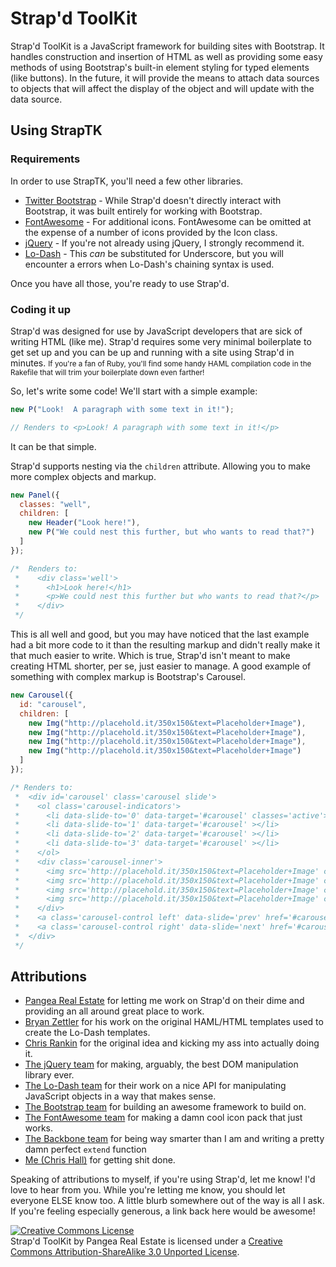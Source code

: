 # Strap'd ToolKit

Strap'd ToolKit is a JavaScript framework for building sites with Bootstrap.  It handles construction and insertion of HTML as well as providing some easy methods of using Bootstrap's built-in element styling for typed elements (like buttons).  In the future, it will provide the means to attach data sources to objects that will affect the display of the object and will update with the data source.

## Using StrapTK
### Requirements
In order to use StrapTK, you'll need a few other libraries.
* [Twitter Bootstrap](http://twitter.github.com/bootstrap/index.html) - While Strap'd doesn't directly interact with Bootstrap, it was built entirely for working with Bootstrap.
* [FontAwesome](https://github.com/FortAwesome/Font-Awesome) - For additional icons.  FontAwesome can be omitted at the expense of a number of icons provided by the Icon class.
* [jQuery](http://jquery.com/) - If you're not already using jQuery, I strongly recommend it.
* [Lo-Dash](http://lodash.com/) - This _can_ be substituted for Underscore, but you will encounter a errors when Lo-Dash's chaining syntax is used.

Once you have all those, you're ready to use Strap'd.

### Coding it up
Strap'd was designed for use by JavaScript developers that are sick of writing HTML (like me).  Strap'd requires some very minimal boilerplate to get set up and you can be up and running with a site using Strap'd in minutes.  <small>If you're a fan of Ruby, you'll find some handy HAML compilation code in the Rakefile that will trim your boilerplate down even farther!</small>

So, let's write some code!  We'll start with a simple example:
````javascript
new P("Look!  A paragraph with some text in it!");

// Renders to <p>Look! A paragraph with some text in it!</p>
````
It can be that simple.

Strap'd supports nesting via the ````children```` attribute.  Allowing you to make more complex objects and markup.
````javascript
new Panel({
  classes: "well",
  children: [
    new Header("Look here!"),
    new P("We could nest this further, but who wants to read that?")
  ]
});

/*  Renders to:
 *    <div class='well'>
 *      <h1>Look here!</h1>
 *      <p>We could nest this further but who wants to read that?</p>
 *    </div>
 */
````

This is all well and good, but you may have noticed that the last example had a bit more code to it than the resulting markup and didn't really make it that much easier to write.  Which is true, Strap'd isn't meant to make creating HTML shorter, per se, just easier to manage.  A good example of something with complex markup is Bootstrap's Carousel.
````javascript
new Carousel({
  id: "carousel",
  children: [
    new Img("http://placehold.it/350x150&text=Placeholder+Image"),
    new Img("http://placehold.it/350x150&text=Placeholder+Image"),
    new Img("http://placehold.it/350x150&text=Placeholder+Image"),
    new Img("http://placehold.it/350x150&text=Placeholder+Image")
  ]
});

/* Renders to:
 *  <div id='carousel' class='carousel slide'>
 *    <ol class='carousel-indicators'>
 *      <li data-slide-to='0' data-target='#carousel' classes='active'></li>
 *      <li data-slide-to='1' data-target='#carousel' ></li>
 *      <li data-slide-to='2' data-target='#carousel' ></li>
 *      <li data-slide-to='3' data-target='#carousel' ></li>
 *    </ol>
 *    <div class='carousel-inner'>
 *      <img src='http://placehold.it/350x150&text=Placeholder+Image' class='item active' />
 *      <img src='http://placehold.it/350x150&text=Placeholder+Image' class='item' />
 *      <img src='http://placehold.it/350x150&text=Placeholder+Image' class='item' />
 *      <img src='http://placehold.it/350x150&text=Placeholder+Image' class='item' />
 *    </div>
 *    <a class='carousel-control left' data-slide='prev' href='#carousel'>&lsaquo;</a>
 *    <a class='carousel-control right' data-slide='next' href='#carousel'>&rsaquo;</a>
 *  </div>
 */
````

## Attributions
* [Pangea Real Estate](http://www.pangeare.com) for letting me work on Strap'd on their dime and providing an all around great place to work.
* [Bryan Zettler](https://github.com/BryIsAZombie) for his work on the original HAML/HTML templates used to create the Lo-Dash templates.
* [Chris Rankin](https://github.com/rankin) for the original idea and kicking my ass into actually doing it.
* [The jQuery team](http://jquery.com/) for making, arguably, the best DOM manipulation library ever.
* [The Lo-Dash team](http://lodash.com/) for their work on a nice API for manipulating JavaScript objects in a way that makes sense.
* [The Bootstrap team](http://twitter.github.com/bootstrap/index.html) for building an awesome framework to build on.
* [The FontAwesome team](https://github.com/FortAwesome/Font-Awesome) for making a damn cool icon pack that just works.
* [The Backbone team](http://backbonejs.org/) for being way smarter than I am and writing a pretty damn perfect <code>extend</code> function
* [Me (Chris Hall)](https://github.com/chall8908) for getting shit done.

Speaking of attributions to myself, if you're using Strap'd, let me know!  I'd love to hear from you.  While you're letting me know, you should let everyone ELSE know too.  A little blurb somewhere out of the way is all I ask.  If you're feeling especially generous, a link back here would be awesome!

<a rel="license" href="http://creativecommons.org/licenses/by-sa/3.0/deed.en_US"><img alt="Creative Commons License" style="border-width:0" src="http://i.creativecommons.org/l/by-sa/3.0/88x31.png" /></a><br /><span xmlns:dct="http://purl.org/dc/terms/" property="dct:title">Strap'd ToolKit</span> by <span xmlns:cc="http://creativecommons.org/ns#" property="cc:attributionName">Pangea Real Estate</span> is licensed under a <a rel="license" href="http://creativecommons.org/licenses/by-sa/3.0/deed.en_US">Creative Commons Attribution-ShareAlike 3.0 Unported License</a>.